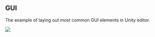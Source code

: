 ## GUI

The example of laying out most common GUI elements in Unity editor.

![](https://raw.githubusercontent.com/pecheny/ExtendingUnityEditor/master/Assets/06-EditorGUI/Preview/preview.png)

